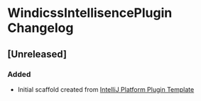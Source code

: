 <!-- Keep a Changelog guide -> https://keepachangelog.com -->

# WindicssIntellisencePlugin Changelog

## [Unreleased]
### Added
- Initial scaffold created from [IntelliJ Platform Plugin Template](https://github.com/JetBrains/intellij-platform-plugin-template)
